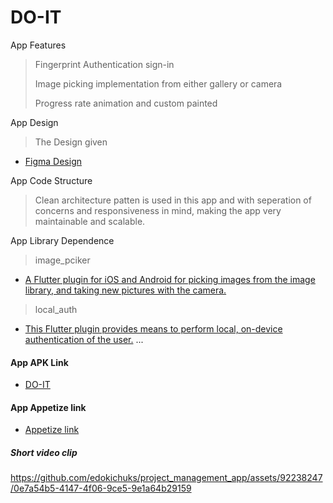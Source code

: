 # DO-IT

App Features

> Fingerprint Authentication sign-in
> 
> Image picking implementation from either gallery or camera
> 
> Progress rate animation and custom painted 
>

App Design

> The Design given

- [Figma Design](https://www.figma.com/file/KPAjq7QeMzgcqZJPhWJk17/Project-management-app-(Test)-(Copy)?type=design&node-id=0-1&mode=design&t=9u1u9mZvrmqbtWFZ-0)



App Code Structure

> Clean architecture patten is used in this app and with seperation of concerns and responsiveness in mind, making the app very maintainable and scalable.

App Library Dependence

> image_pciker

- [A Flutter plugin for iOS and Android for picking images from the image library, and taking new pictures with the camera.]([https://pub.dev/packages/url_launcher](https://pub.dev/packages/image_picker))

> local_auth

- [This Flutter plugin provides means to perform local, on-device authentication of the user.]([https://pub.dev/packages/url_launcher](https://pub.dev/packages/local_auth))
...

#### App APK Link

- [DO-IT](https://drive.google.com/file/d/1pcmpr1wpSa3DwHXMDpyCDNYzqvXhDeDz/view?usp=drivesdk)

#### App Appetize link

- [Appetize link ](https://appetize.io/app/vqfbzn4zf25szwnc2wzmbttuz4?device=pixel4&osVersion=11.0&scale=75)

##### Short video clip

https://github.com/edokichuks/project_management_app/assets/92238247/0e7a54b5-4147-4f06-9ce5-9e1a64b29159




